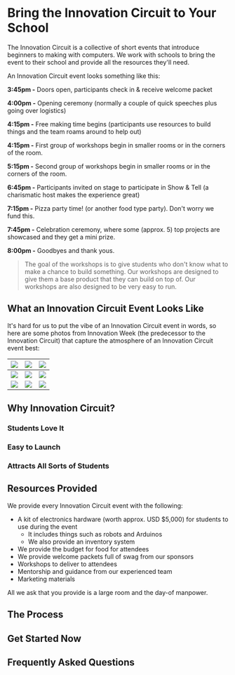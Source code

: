 <h1> Bring the Innovation Circuit to Your School </h1>

The Innovation Circuit is a collective of short events that introduce beginners to making with computers. We work with schools to bring the event to their school and provide all the resources they'll need.

An Innovation Circuit event looks something like this:

**3:45pm -** Doors open, participants check in & receive welcome packet

**4:00pm -** Opening ceremony (normally a couple of quick speeches plus going over logistics)

**4:15pm -** Free making time begins (participants use resources to build things and the team roams around to help out)

**4:15pm -** First group of workshops begin in smaller rooms or in the corners of the room. 

**5:15pm -** Second group of workshops begin in smaller rooms or in the corners of the room. 

**6:45pm -** Participants invited on stage to participate in Show & Tell (a charismatic host makes the experience great)

**7:15pm -** Pizza party time! (or another food type party). Don't worry we fund this.

**7:45pm -** Celebration ceremony, where some (approx. 5) top projects are showcased and they get a mini prize.

**8:00pm -** Goodbyes and thank yous. 

> The goal of the workshops is to give students who don't know what to make a chance to build something. Our workshops are designed to give them a base product that they can build on top of. Our workshops are also designed to be very easy to run.

## What an Innovation Circuit Event Looks Like

It's hard for us to put the vibe of an Innovation Circuit event in words, so here are some photos from Innovation Week (the predecessor to the Innovation Circuit) that capture the atmosphere of an Innovation Circuit event best:


|![](https://cloud-okol6b1vm-hack-club-bot.vercel.app/0gems_innovation_week-2763-min.jpg)  | ![](https://cloud-okol6b1vm-hack-club-bot.vercel.app/1gems_innovation_week-2831-min.jpg) |![](https://cloud-okol6b1vm-hack-club-bot.vercel.app/2gems_innovation_week-2754-min.jpg)  |
|--|--|--|
| ![](https://cloud-qmweg7d8y-hack-club-bot.vercel.app/0screenshot_2021-04-05_at_7.25.05_pm.png) |![](https://cloud-qmweg7d8y-hack-club-bot.vercel.app/1screenshot_2021-04-05_at_7.24.29_pm.png)  | ![](https://cloud-qmweg7d8y-hack-club-bot.vercel.app/2screenshot_2021-04-05_at_7.23.57_pm.png) |
| ![](https://cloud-qmweg7d8y-hack-club-bot.vercel.app/3screenshot_2021-04-05_at_7.23.42_pm.png) | ![](https://cloud-qmweg7d8y-hack-club-bot.vercel.app/4screenshot_2021-04-05_at_7.23.14_pm.png) | ![](https://cloud-qmweg7d8y-hack-club-bot.vercel.app/5screenshot_2021-04-05_at_7.22.11_pm.png) |

## Why Innovation Circuit?

### Students Love It

### Easy to Launch

### Attracts All Sorts of Students

## Resources Provided

We provide every Innovation Circuit event with the following:

- A kit of electronics hardware (worth approx. USD $5,000) for students to use during the event
  - It includes things such as robots and Arduinos
  - We also provide an inventory system
- We provide the budget for food for attendees
- We provide welcome packets full of swag from our sponsors
- Workshops to deliver to attendees
- Mentorship and guidance from our experienced team
- Marketing materials

All we ask that you provide is a large room and the day-of manpower. 

## The Process



## Get Started Now

## Frequently Asked Questions

